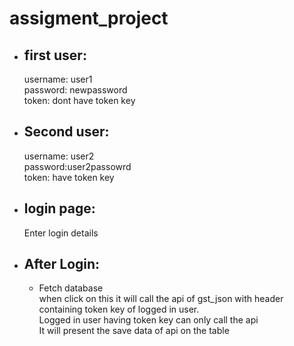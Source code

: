 # assigment_project
* ## first user: <br />
  username: user1 <br />
  password: newpassword <br />
  token:  dont have token key <br />

* ## Second  user: <br />
  username: user2 <br />
  password:user2passowrd <br />
  token: have token key <br />
  
 * ## login page: <br />
    Enter login details <br />
    
  * ## After Login: <br />
    * Fetch database <br />
        when click on this  it will call the api of gst_json with header containing token key of logged in user.<br />
        Logged in user having token key can only call the api <br />
        It will present the save data of api on the table 
